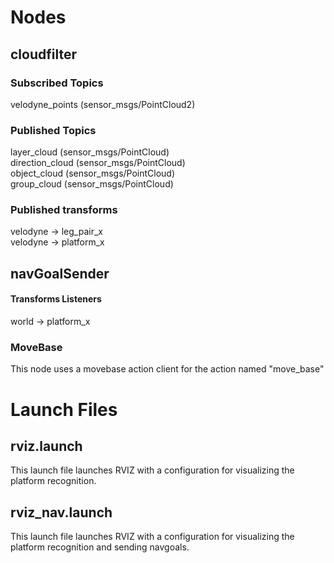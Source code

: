 # Nodes
## cloudfilter
### Subscribed Topics
velodyne_points (sensor_msgs/PointCloud2)

### Published Topics
layer_cloud (sensor_msgs/PointCloud)\
direction_cloud (sensor_msgs/PointCloud)\
object_cloud (sensor_msgs/PointCloud)\
group_cloud (sensor_msgs/PointCloud)

### Published transforms
velodyne -> leg_pair_x\
velodyne -> platform_x

## navGoalSender
#### Transforms Listeners
world -> platform_x

### MoveBase
This node uses a movebase action client for the action named "move_base"

# Launch Files
## rviz.launch
This launch file launches RVIZ with a configuration for visualizing the platform recognition.
## rviz_nav.launch
This launch file launches RVIZ with a configuration for visualizing the platform recognition and sending navgoals.
